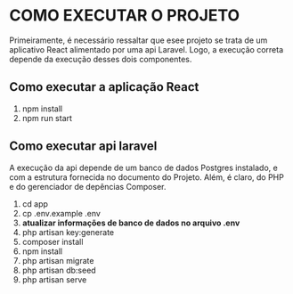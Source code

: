 # COMO EXECUTAR O PROJETO
<p>Primeiramente, é necessário ressaltar que esee projeto se trata de um aplicativo React alimentado por uma api Laravel. Logo, a execução correta depende da execução desses dois componentes.</p>

## Como executar a aplicação React
1. npm install
2. npm run start

## Como executar api laravel
A execução da api depende de um banco de dados Postgres instalado, e com a estrutura fornecida no documento do Projeto. Além, é claro, do PHP e do gerenciador de depências Composer.
1. cd app
2. cp .env.example .env
3. **atualizar informações de banco de dados no arquivo .env**
4. php artisan key:generate
5. composer install
6. npm install
7. php artisan migrate
8. php artisan db:seed
9. php artisan serve